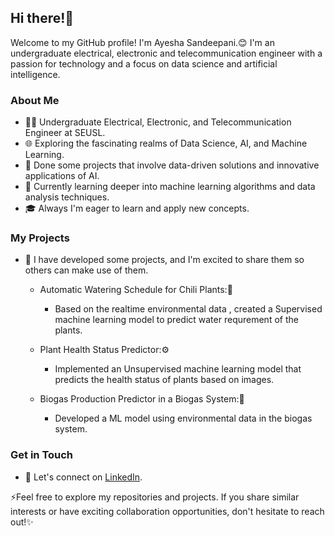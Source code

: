 ## Hi there!👋 

Welcome to my GitHub profile! I'm Ayesha Sandeepani.😊
I'm an undergraduate electrical, electronic and telecommunication engineer with a passion for technology and a focus on data science and artificial intelligence.

### About Me

- 👨‍💻 Undergraduate Electrical, Electronic, and Telecommunication Engineer at SEUSL.
- 🌐 Exploring the fascinating realms of Data Science, AI, and Machine Learning.
- 💞️ Done some projects that involve data-driven solutions and innovative applications of AI.
- 👀 Currently learning deeper into machine learning algorithms and data analysis techniques.
- 🎓 Always I'm eager to learn and apply new concepts.

### My Projects

- 🚀 I have developed some projects, and I'm excited to share them so others can make use of them.
     * Automatic Watering Schedule for Chili Plants:🌿
       - Based on the realtime environmental data , created a Supervised machine learning model to predict water requrement of the plants.

     * Plant Health Status Predictor:⚙️
       - Implemented an Unsupervised machine learning model that predicts the health status of plants based on images.

     * Biogas Production Predictor in a Biogas System:🚂
       - Developed a ML model using environmental data in the biogas system.

### Get in Touch

- 💬 Let's connect on [LinkedIn](www.linkedin.com/in/ayesha-sandeepani-49558726a).

⚡️Feel free to explore my repositories and projects. If you share similar interests or have exciting collaboration opportunities, don't hesitate to reach out!✨

<!---
AS619/AS619 is a ✨ special ✨ repository because its `README.md` (this file) appears on your GitHub profile.
You can click the Preview link to take a look at your changes.
--->
